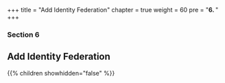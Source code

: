 +++
title = "Add Identity Federation"
chapter = true
weight = 60
pre = "<b>6. </b>"
+++

### Section 6

## Add Identity Federation

{{% children showhidden="false" %}}